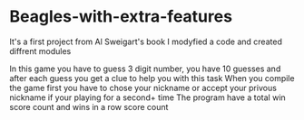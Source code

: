 # Beagles-with-extra-features

It's a first project from Al Sweigart's book
I modyfied a code and created diffrent modules

In this game you have to guess 3 digit number, you have 10 guesses and after each guess you get a clue to help you with this task
When you compile the game first you have to chose your nickname or accept your privous nickname if your playing for a second+ time
The program have a total win score count and wins in a row score count

